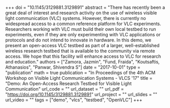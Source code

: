 +++
doi = "10.1145/3129881.3129891"
abstract = "There has recently been a great deal of interest and research activity on the use of wireless visible light communication (VLC) systems. However, there is currently no widespread access to a common reference platform for VLC experiments. Researchers working with VLC must build their own local testbed to run experiments, even if they are only experimenting with VLC applications or protocols and do not intend to innovate in hardware. In this demo, we present an open-access VLC testbed as part of a larger, well-established wireless research testbed that is available to the community via remote access. We hope that this facility will enhance access to VLC for research and education."
authors = ["Zamora, Jazmin", "Fund, Fraida", "Koutsaftis, Athanasios", "Panwar, Shivendra S"]
date = "2017-10-01"
type = "publication"
math = true
publication = "In Proceedings of the 4th ACM Workshop on Visible Light Communication Systems - VLCS '17"
title = "Demo: An Open-Access Research Testbed for Visible Light Communication"
url_code = ""
url_dataset = ""
url_pdf = "https://doi.org/10.1145/3129881.3129891"
url_project = ""
url_slides = ""
url_video = ""
tags = ["demo", "vlcs", "testbed", "OpenVLC"]
+++
